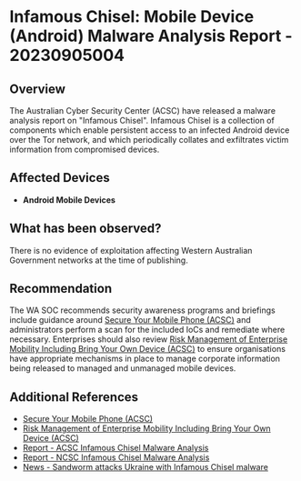 # Infamous Chisel: Mobile Device (Android) Malware Analysis Report - 20230905004

## Overview

The Australian Cyber Security Center (ACSC) have released a malware analysis report on "Infamous Chisel". Infamous Chisel is a collection of components which enable persistent access to an infected Android device over the Tor network, and which periodically collates and exfiltrates victim information from compromised devices.

## Affected Devices

* **Android Mobile Devices**

## What has been observed?

There is no evidence of exploitation affecting Western Australian Government networks at the time of publishing.

## Recommendation

The WA SOC recommends security awareness programs and briefings include guidance around [Secure Your Mobile Phone (ACSC)](https://www.cyber.gov.au/protect-yourself/securing-your-devices/how-secure-your-device/secure-your-mobile-phone) and administrators perform a scan for the included IoCs and remediate where necessary. Enterprises should also review [Risk Management of Enterprise Mobility Including Bring Your Own Device (ACSC)](https://www.cyber.gov.au/resources-business-and-government/maintaining-devices-and-systems/remote-working-and-secure-mobility/secure-mobility/risk-management-enterprise-mobility-including-bring-your-own-device) to ensure organisations have appropriate mechanisms in place to manage corporate information being released to managed and unmanaged mobile devices.


## Additional References

- [Secure Your Mobile Phone (ACSC)](https://www.cyber.gov.au/protect-yourself/securing-your-devices/how-secure-your-device/secure-your-mobile-phone)
- [Risk Management of Enterprise Mobility Including Bring Your Own Device (ACSC)](https://www.cyber.gov.au/resources-business-and-government/maintaining-devices-and-systems/remote-working-and-secure-mobility/secure-mobility/risk-management-enterprise-mobility-including-bring-your-own-device)
- [Report - ACSC Infamous Chisel Malware Analysis](https://www.cyber.gov.au/about-us/view-all-content/alerts-and-advisories/infamous-chisel)
- [Report - NCSC Infamous Chisel Malware Analysis](https://www.ncsc.gov.uk/static-assets/documents/malware-analysis-reports/infamous-chisel/NCSC-MAR-Infamous-Chisel.pdf)
- [News - Sandworm attacks Ukraine with Infamous Chisel malware](https://www.computerweekly.com/news/366550454/Sandworm-attacks-Ukraine-with-Infamous-Chisel-malware)
